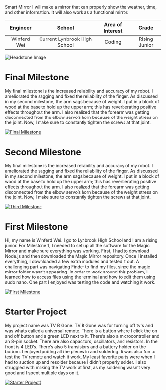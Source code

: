 Smart Mirror
I will make a mirror that can properly show the weather, time, and other information. It will also work as a functional mirror.

| **Engineer** | **School** | **Area of Interest** | **Grade** |
|:--:|:--:|:--:|:--:|
| Winferd Wei | Current Lynbrook High School | Coding | Rising Junior

![Headstone Image](https://lh3.googleusercontent.com/pw/AM-JKLXE9uwzLLZUdKbw8FF4TG66V8X8Z777Lrh9QHIhtQFJY7j3ySsOm-N00Ql2zrGbmUE4EjXfr7dPgHg3DTJDNBFdZ0HoY48wx-TUAApPk77E1aYO2PzgtPNa_-jbwEIRzmIYdApkXDRDCpr__tGFxKY=s1578-no?authuser=0)
  

# Final Milestone
My final milestone is the increased reliability and accuracy of my robot. I ameliorated the sagging and fixed the reliability of the finger. As discussed in my second milestone, the arm sags because of weight. I put in a block of wood at the base to hold up the upper arm; this has reverberating positive effects throughout the arm. I also realized that the forearm was getting disconnected from the elbow servo’s horn because of the weight stress on the joint. Now, I make sure to constantly tighten the screws at that joint. 

[![Final Milestone](https://res.cloudinary.com/marcomontalbano/image/upload/v1612573869/video_to_markdown/images/youtube--F7M7imOVGug-c05b58ac6eb4c4700831b2b3070cd403.jpg )](https://www.youtube.com/watch?v=F7M7imOVGug&feature=emb_logo "Final Milestone")

# Second Milestone
My final milestone is the increased reliability and accuracy of my robot. I ameliorated the sagging and fixed the reliability of the finger. As discussed in my second milestone, the arm sags because of weight. I put in a block of wood at the base to hold up the upper arm; this has reverberating positive effects throughout the arm. I also realized that the forearm was getting disconnected from the elbow servo’s horn because of the weight stress on the joint. Now, I make sure to constantly tighten the screws at that joint.

[![Third Milestone](https://res.cloudinary.com/marcomontalbano/image/upload/v1612574014/video_to_markdown/images/youtube--y3VAmNlER5Y-c05b58ac6eb4c4700831b2b3070cd403.jpg)](https://www.youtube.com/watch?v=y3VAmNlER5Y&feature=emb_logo "Second Milestone")
# First Milestone
  

Hi, my name is Winferd Wei. I go to Lynbrook High School and I am a rising junior. For Milestone 1, I needed to set up all the software for the Magic Mirror and make sure everything was working. First, I had to download Node.js and then downloaded the Magic Mirror repository. Once I installed everything, I downloaded a few extra modules and tested it out. A challenging part was navigating Finder to find my files, since the magic mirror folder wasn’t appearing. In order to work around this problem, I learned how to access files using the terminal and how to edit them using sudo nano. One part I enjoyed was testing the code and watching it work.

[![First Milestone](https://res.cloudinary.com/marcomontalbano/image/upload/v1612574117/video_to_markdown/images/youtube--CaCazFBhYKs-c05b58ac6eb4c4700831b2b3070cd403.jpg)](https://www.youtube.com/watch?v=CaCazFBhYKs "First Milestone")


# Starter Project
  

My project name was TV B Gone. TV B Gone was for turning off tv's and was whats called a universal remote. There is a button where I click the on and off button and a green LED next to it. There’s also a microcontroller and an 8-pin socket. There are also capacitors, oscillators, and resistors. In the front is 4 LED’s. There’s also 5 transistors and a battery holder on the bottom. I enjoyed putting all the pieces in and soldering. It was also fun to test the TV remote and watch it work. My least favorite parts were when I had to suction up and resolder because I didn’t properly solder. I also struggled with making the TV work at first, as my soldering wasn’t very good and I spent multiple days on it.

[![Starter Project](https://i3.ytimg.com/vi/n7P-uCSk1BM/hqdefault.jpg )](https://youtu.be/n7P-uCSk1BM "Starter Project")}

